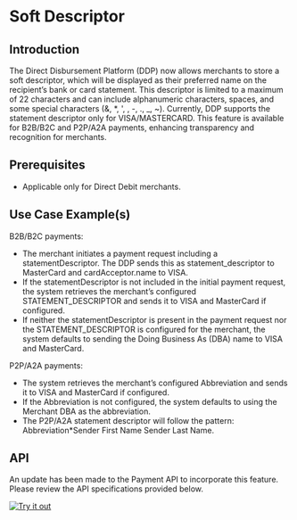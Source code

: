 # Soft Descriptor

## Introduction

The Direct Disbursement Platform (DDP) now allows merchants to store a soft descriptor, which will be displayed as their preferred name on the recipient’s bank or card statement. This descriptor is limited to a maximum of 22 characters and can include alphanumeric characters, spaces, and some special characters (&, *, ', , -, ., _, ~). Currently, DDP supports the statement descriptor only for VISA/MASTERCARD. This feature is available for B2B/B2C and P2P/A2A payments, enhancing transparency and recognition for merchants.

## Prerequisites

- Applicable only for Direct Debit merchants.

## Use Case Example(s)

B2B/B2C payments:

- The merchant initiates a payment request including a statementDescriptor. The DDP sends this as statement_descriptor to MasterCard and cardAcceptor.name to VISA.
- If the statementDescriptor is not included in the initial payment request, the system retrieves the merchant’s configured STATEMENT_DESCRIPTOR and sends it to VISA and MasterCard if configured.
- If neither the statementDescriptor is present in the payment request nor the STATEMENT_DESCRIPTOR is configured for the merchant, the system defaults to sending the Doing Business As (DBA) name to VISA and MasterCard.

P2P/A2A payments:

- The system retrieves the merchant’s configured Abbreviation and sends it to VISA and MasterCard if configured.
- If the Abbreviation is not configured, the system defaults to using the Merchant DBA as the abbreviation.
- The P2P/A2A statement descriptor will follow the pattern: Abbreviation*Sender First Name Sender Last Name.

## API

An update has been made to the Payment API to incorporate this feature. Please review the API specifications provided below.

[![Try it out](../../../../assets/images/button.png)](../api/?type=post&path=/ddp/v1/payments)
